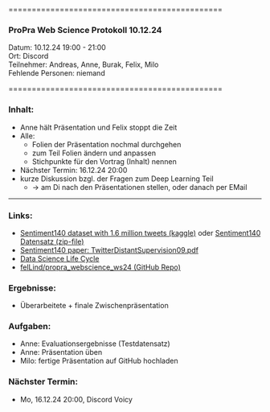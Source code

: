 
==============================================

### ProPra Web Science Protokoll 10.12.24

Datum: 10.12.24 19:00 - 21:00  
Ort: Discord  
Teilnehmer: Andreas, Anne, Burak, Felix, Milo  
Fehlende Personen: niemand

==============================================


### Inhalt:
- Anne hält Präsentation und Felix stoppt die Zeit
- Alle:
	- Folien der Präsentation nochmal durchgehen
	- zum Teil Folien ändern und anpassen
	- Stichpunkte für den Vortrag (Inhalt) nennen
- Nächster Termin: 16.12.24 20:00
- kurze Diskussion bzgl. der Fragen zum Deep Learning Teil
	- -> am Di nach den Präsentationen stellen, oder danach per EMail


---------------------------------------------


### Links:
- [Sentiment140 dataset with 1.6 million tweets (kaggle)](https://www.kaggle.com/datasets/kazanova/sentiment140/code?datasetId=2477&sortBy=commentCount) oder [Sentiment140 Datensatz (zip-file)](https://cs.stanford.edu/people/alecmgo/trainingandtestdata.zip)
- [Sentiment140 paper: TwitterDistantSupervision09.pdf](https://www-cs.stanford.edu/people/alecmgo/papers/TwitterDistantSupervision09.pdf)
- [Data Science Life Cycle](Data_Science_Life_Cycle.png)
- [felLind/propra_webscience_ws24 (GitHub Repo)](https://github.com/felLind/propra_webscience_ws24/tree/main)

### Ergebnisse:
- Überarbeitete + finale Zwischenpräsentation

### Aufgaben:
- Anne: Evaluationsergebnisse (Testdatensatz)
- Anne: Präsentation üben
- Milo: fertige Präsentation auf GitHub hochladen

### Nächster Termin: 
- Mo, 16.12.24 20:00, Discord Voicy
